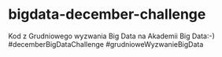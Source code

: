 # bigdata-december-challenge
Kod z Grudniowego wyzwania Big Data na Akademii Big Data:-) #decemberBigDataChallenge #grudnioweWyzwanieBigData

